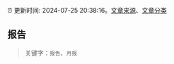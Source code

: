 :alarm_clock: 更新时间: 2024-07-25 20:38:16。[文章来源](/README.md)、[文章分类](/TAGS.md)

## 报告


> 关键字：`报告`、`月报`



